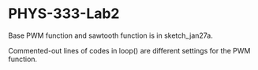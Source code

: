 # PHYS-333-Lab2

Base PWM function and sawtooth function is in sketch_jan27a. 

Commented-out lines of codes in loop() are different settings for the PWM function.
